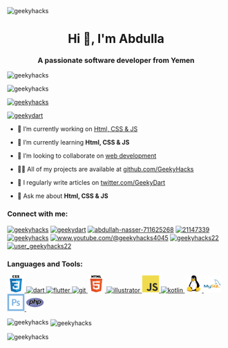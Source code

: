 

<img width="700" height="250" src="https://img.freepik.com/free-vector/digital-code-abstract-3d-polygonal-wireframe-airplane-blue-night-sky-with-dots-stars-illustration-background_587448-634.jpg?w=740&t=st=1677798463~exp=1677799063~hmac=beac93b8e3fb651fa8cc6a3fddb63b75d1c686ce6433d5d77ccd59528ad426c7" alt="geekyhacks" />

<h1 align="center">Hi 👋, I'm Abdulla</h1>
<h3 align="center">A passionate software developer from Yemen</h3>


<img width="650" height="300" src="https://img.freepik.com/free-vector/software-code-testing-concept-illustration_114360-8114.jpg?w=740&t=st=1677798085~exp=1677798685~hmac=5229d7aa8913768a9d4631471ccc7684c4d1e18ea9112e4544b939ed25fd4825" alt="geekyhacks" />

<p align="left"> <img src="https://komarev.com/ghpvc/?username=geekyhacks&label=Profile%20views&color=0e75b6&style=flat" alt="geekyhacks" /> </p>

<p align="left"> <a href="https://github.com/ryo-ma/github-profile-trophy"><img src="https://github-profile-trophy.vercel.app/?username=geekyhacks" alt="geekyhacks" /></a> </p>

<p align="left"> <a href="https://twitter.com/geekydart" target="blank"><img src="https://img.shields.io/twitter/follow/geekydart?logo=twitter&style=for-the-badge" alt="geekydart" /></a> </p>

- 🔭 I’m currently working on [Html, CSS & JS](https://github.com/GeekyHacks/personal-Portfolio.git)

- 🌱 I’m currently learning **Html, CSS & JS**

- 👯 I’m looking to collaborate on [web development](https://github.com/GeekyHacks/Web-Dev-For-Beginners.git)

- 👨‍💻 All of my projects are available at [github.com/GeekyHacks](github.com/GeekyHacks)

- 📝 I regularly write articles on [twitter.com/GeekyDart](twitter.com/GeekyDart)

- 💬 Ask me about **Html, CSS & JS**

<h3 align="left">Connect with me:</h3>
<p align="left">
<a href="https://codepen.io/geekyhacks" target="blank"><img align="center" src="https://raw.githubusercontent.com/rahuldkjain/github-profile-readme-generator/master/src/images/icons/Social/codepen.svg" alt="geekyhacks" height="30" width="40" /></a>
<a href="https://twitter.com/geekydart" target="blank"><img align="center" src="https://raw.githubusercontent.com/rahuldkjain/github-profile-readme-generator/master/src/images/icons/Social/twitter.svg" alt="geekydart" height="30" width="40" /></a>
<a href="https://linkedin.com/in/abdullah-nasser-711625268" target="blank"><img align="center" src="https://raw.githubusercontent.com/rahuldkjain/github-profile-readme-generator/master/src/images/icons/Social/linked-in-alt.svg" alt="abdullah-nasser-711625268" height="30" width="40" /></a>
<a href="https://stackoverflow.com/users/21147339" target="blank"><img align="center" src="https://raw.githubusercontent.com/rahuldkjain/github-profile-readme-generator/master/src/images/icons/Social/stack-overflow.svg" alt="21147339" height="30" width="40" /></a>
<a href="https://instagram.com/geekyhacks" target="blank"><img align="center" src="https://raw.githubusercontent.com/rahuldkjain/github-profile-readme-generator/master/src/images/icons/Social/instagram.svg" alt="geekyhacks" height="30" width="40" /></a>
<a href="https://www.youtube.com/c/www.youtube.com/@geekyhacks4045" target="blank"><img align="center" src="https://raw.githubusercontent.com/rahuldkjain/github-profile-readme-generator/master/src/images/icons/Social/youtube.svg" alt="www.youtube.com/@geekyhacks4045" height="30" width="40" /></a>
<a href="https://www.hackerrank.com/geekyhacks22" target="blank"><img align="center" src="https://raw.githubusercontent.com/rahuldkjain/github-profile-readme-generator/master/src/images/icons/Social/hackerrank.svg" alt="geekyhacks22" height="30" width="40" /></a>
<a href="https://auth.geeksforgeeks.org/user/user_geekyhacks22" target="blank"><img align="center" src="https://raw.githubusercontent.com/rahuldkjain/github-profile-readme-generator/master/src/images/icons/Social/geeks-for-geeks.svg" alt="user_geekyhacks22" height="30" width="40" /></a>
</p>

<h3 align="left">Languages and Tools:</h3>
<p align="left"> <a href="https://www.w3schools.com/css/" target="_blank" rel="noreferrer"> <img src="https://raw.githubusercontent.com/devicons/devicon/master/icons/css3/css3-original-wordmark.svg" alt="css3" width="40" height="40"/> </a> <a href="https://dart.dev" target="_blank" rel="noreferrer"> <img src="https://www.vectorlogo.zone/logos/dartlang/dartlang-icon.svg" alt="dart" width="40" height="40"/> </a> <a href="https://flutter.dev" target="_blank" rel="noreferrer"> <img src="https://www.vectorlogo.zone/logos/flutterio/flutterio-icon.svg" alt="flutter" width="40" height="40"/> </a> <a href="https://git-scm.com/" target="_blank" rel="noreferrer"> <img src="https://www.vectorlogo.zone/logos/git-scm/git-scm-icon.svg" alt="git" width="40" height="40"/> </a> <a href="https://www.w3.org/html/" target="_blank" rel="noreferrer"> <img src="https://raw.githubusercontent.com/devicons/devicon/master/icons/html5/html5-original-wordmark.svg" alt="html5" width="40" height="40"/> </a> <a href="https://www.adobe.com/in/products/illustrator.html" target="_blank" rel="noreferrer"> <img src="https://www.vectorlogo.zone/logos/adobe_illustrator/adobe_illustrator-icon.svg" alt="illustrator" width="40" height="40"/> </a> <a href="https://developer.mozilla.org/en-US/docs/Web/JavaScript" target="_blank" rel="noreferrer"> <img src="https://raw.githubusercontent.com/devicons/devicon/master/icons/javascript/javascript-original.svg" alt="javascript" width="40" height="40"/> </a> <a href="https://kotlinlang.org" target="_blank" rel="noreferrer"> <img src="https://www.vectorlogo.zone/logos/kotlinlang/kotlinlang-icon.svg" alt="kotlin" width="40" height="40"/> </a> <a href="https://www.linux.org/" target="_blank" rel="noreferrer"> <img src="https://raw.githubusercontent.com/devicons/devicon/master/icons/linux/linux-original.svg" alt="linux" width="40" height="40"/> </a> <a href="https://www.mysql.com/" target="_blank" rel="noreferrer"> <img src="https://raw.githubusercontent.com/devicons/devicon/master/icons/mysql/mysql-original-wordmark.svg" alt="mysql" width="40" height="40"/> </a> <a href="https://www.photoshop.com/en" target="_blank" rel="noreferrer"> <img src="https://raw.githubusercontent.com/devicons/devicon/master/icons/photoshop/photoshop-line.svg" alt="photoshop" width="40" height="40"/> </a> <a href="https://www.php.net" target="_blank" rel="noreferrer"> <img src="https://raw.githubusercontent.com/devicons/devicon/master/icons/php/php-original.svg" alt="php" width="40" height="40"/> </a> </p>

<p><img align="left" src="https://github-readme-stats.vercel.app/api/top-langs?username=geekyhacks&show_icons=true&locale=en&layout=compact" alt="geekyhacks" /></p>

<p>&nbsp;<img align="center" src="https://github-readme-stats.vercel.app/api?username=geekyhacks&show_icons=true&locale=en" alt="geekyhacks" /></p>

<p><img align="center" src="https://github-readme-streak-stats.herokuapp.com/?user=geekyhacks&" alt="geekyhacks" /></p>
